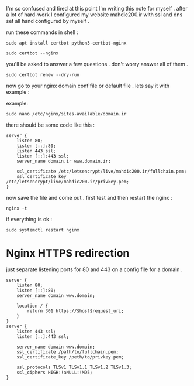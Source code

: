 I'm so confused and tired at this point I'm writing this note for myself . after a lot of hard-work I configured my website mahdic200.ir with ssl and dns set all hand configured by myself .

run these commands in shell :

```shell
sudo apt install certbot python3-certbot-nginx
```

```shell
sudo certbot --nginx
```

you'll be asked to answer a few questions . don't worry answer all of them .

```shell
sudo certbot renew --dry-run
```

now go to your nginx domain conf file or default file . lets say it with example :

example:
```shell
sudo nano /etc/nginx/sites-available/domain.ir
```

there should be some code like this :

```nginx
server {
    listen 80;
    listen [::]:80;
    listen 443 ssl;
    listen [::]:443 ssl;
    server_name domain.ir www.domain.ir;
    
	ssl_certificate /etc/letsencrypt/live/mahdic200.ir/fullchain.pem;
	ssl_certificate_key /etc/letsencrypt/live/mahdic200.ir/privkey.pem;
}
```

now save the file and come out . first test and then restart the nginx :

```shell
nginx -t
```

if everything is ok :

```shell
sudo systemctl restart nginx
```

# Nginx HTTPS redirection

just separate listening ports for 80 and 443 on a config file for a domain .

```nginx
server {
	listen 80;
	listen [::]:80;
	server_name domain www.domain;

	location / {
		return 301 https://$host$request_uri;
	}
}
server {
	listen 443 ssl;
	listen [::]:443 ssl;

	server_name domain www.domain;
	ssl_certificate /path/to/fullchain.pem;
	ssl_certificate_key /peth/to/privkey.pem;

	ssl_protocols TLSv1 TLSv1.1 TLSv1.2 TLSv1.3;
	ssl_ciphers HIGH:!aNULL:!MD5;
}
```







